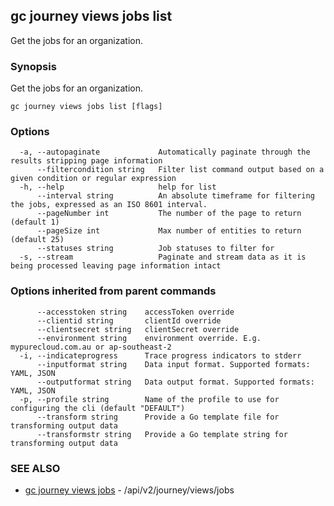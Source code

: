 ## gc journey views jobs list

Get the jobs for an organization.

### Synopsis

Get the jobs for an organization.

```
gc journey views jobs list [flags]
```

### Options

```
  -a, --autopaginate             Automatically paginate through the results stripping page information
      --filtercondition string   Filter list command output based on a given condition or regular expression
  -h, --help                     help for list
      --interval string          An absolute timeframe for filtering the jobs, expressed as an ISO 8601 interval.
      --pageNumber int           The number of the page to return (default 1)
      --pageSize int             Max number of entities to return (default 25)
      --statuses string          Job statuses to filter for
  -s, --stream                   Paginate and stream data as it is being processed leaving page information intact
```

### Options inherited from parent commands

```
      --accesstoken string    accessToken override
      --clientid string       clientId override
      --clientsecret string   clientSecret override
      --environment string    environment override. E.g. mypurecloud.com.au or ap-southeast-2
  -i, --indicateprogress      Trace progress indicators to stderr
      --inputformat string    Data input format. Supported formats: YAML, JSON
      --outputformat string   Data output format. Supported formats: YAML, JSON
  -p, --profile string        Name of the profile to use for configuring the cli (default "DEFAULT")
      --transform string      Provide a Go template file for transforming output data
      --transformstr string   Provide a Go template string for transforming output data
```

### SEE ALSO

* [gc journey views jobs](gc_journey_views_jobs.html)	 - /api/v2/journey/views/jobs


